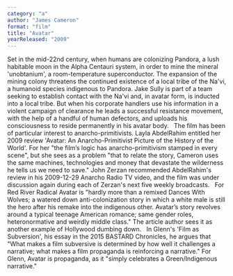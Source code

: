 ```yaml
---
category: "a"
author: "James Cameron"
format: "film"
title: "Avatar"
yearReleased: "2009"
---
```

Set in the mid-22nd century, when 			humans are colonizing Pandora, a lush habitable moon in the Alpha 			Centauri system, in order to mine the mineral 'unobtanium', a 			room-temperature superconductor. The expansion of the mining colony 			threatens the continued existence of a local tribe of the Na'vi, a 			humanoid species indigenous to Pandora. Jake Sully is part of a team 			seeking to establish contact with the Na'vi and, in avatar form, is 			inducted into a local tribe. But when his corporate handlers use his 			information in a violent campaign of clearance he leads a successful 			resistance movement, with the help of a handful of human defectors, 			and uploads his consciousness to reside permanently in his avatar 			body.
 
The film has been of particular 			interest to anarcho-primitivists. Layla AbdelRahim entitled her 2009						review 'Avatar: An Anarcho-Primitivist Picture of the History of the World'. 			For her "the film’s logic has anarcho-primitivism stamped in every 			scene", but she sees as a problem "that to relate the story, Cameron 			uses the same machines, technologies and money that devastate the 			wilderness he tells us we need to save." John Zerzan recommended 			AbdelRahim's review in his 2009-12-29						Anarcho Radio TV video, and the film was under discussion again 			during each of Zerzan's next five weekly			broadcasts.
 
For 			Red River Radical Avatar is "hardly more than a remixed 			Dances With Wolves; a watered down anti-colonization story in which a white male				is still the hero after his remake into the indigenous other. Avatar’s story revolves around a typical teenage American romance; same gender 				roles, heteronormative and weirdly middle class." The article 			author sees it as another example of Hollywood dumbing down.
 
In Glenn's 'Film as Subversion', 			his essay in the 2015 BASTARD Chronicles, he argues that 			"What makes a film subversive is determined by how well it 			challenges a narrative; what makes a film propaganda is reinforcing 			a narrative." For Glenn, Avatar is propaganda, as it "simply 			celebrates a Green/Indigenous narrative."
 